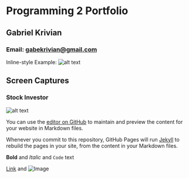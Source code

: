 # Programming 2 Portfolio
## Gabriel Krivian
### Email: gabekrivian@gmail.com

Inline-style Example: 
![alt text](https://9595015.github.io/Programming2Portfolio/pic1.png "Logo Title Text 1")

## Screen Captures

### Stock Investor

![alt text](https://9595015.github.io/Programming2Portfolio/pic1.png "Logo Title Text 1")







You can use the [editor on GitHub](https://github.com/9595015/Programming2Portfolio/edit/master/README.md) to maintain and preview the content for your website in Markdown files.

Whenever you commit to this repository, GitHub Pages will run [Jekyll](https://jekyllrb.com/) to rebuild the pages in your site, from the content in your Markdown files.



**Bold** and _Italic_ and `Code` text

[Link](url) and ![Image](src)
```


